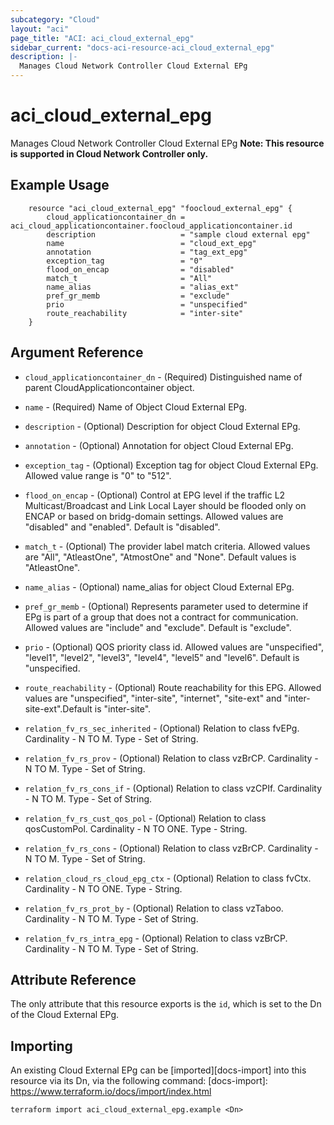 ```yaml
---
subcategory: "Cloud"
layout: "aci"
page_title: "ACI: aci_cloud_external_epg"
sidebar_current: "docs-aci-resource-aci_cloud_external_epg"
description: |-
  Manages Cloud Network Controller Cloud External EPg
---
```


# aci_cloud_external_epg #
Manages Cloud Network Controller Cloud External EPg
<b>Note: This resource is supported in Cloud Network Controller only.</b>
## Example Usage ##

```hcl
	resource "aci_cloud_external_epg" "foocloud_external_epg" {
		cloud_applicationcontainer_dn = aci_cloud_applicationcontainer.foocloud_applicationcontainer.id
		description                   = "sample cloud external epg"
		name                          = "cloud_ext_epg"
		annotation                    = "tag_ext_epg"
		exception_tag                 = "0"
		flood_on_encap                = "disabled"
		match_t                       = "All"
		name_alias                    = "alias_ext"
		pref_gr_memb                  = "exclude"
		prio                          = "unspecified"
		route_reachability            = "inter-site"
	}
```
## Argument Reference ##
* `cloud_applicationcontainer_dn` - (Required) Distinguished name of parent CloudApplicationcontainer object.
* `name` - (Required) Name of Object Cloud External EPg.
* `description` - (Optional) Description for object Cloud External EPg.
* `annotation` - (Optional) Annotation for object Cloud External EPg.
* `exception_tag` - (Optional) Exception tag for object Cloud External EPg. Allowed value range is "0" to "512".
* `flood_on_encap` - (Optional) Control at EPG level if the traffic L2 Multicast/Broadcast and Link Local Layer should be flooded only on ENCAP or based on bridg-domain settings. Allowed values are "disabled" and "enabled". Default is "disabled".
* `match_t` - (Optional) The provider label match criteria. Allowed values are "All", "AtleastOne", "AtmostOne" and "None". Default values is "AtleastOne". 
* `name_alias` - (Optional) name_alias for object Cloud External EPg.
* `pref_gr_memb` - (Optional) Represents parameter used to determine if EPg is part of a group that does not a contract for communication. Allowed values are "include" and "exclude". Default is "exclude".
* `prio` - (Optional) QOS priority class id. Allowed values are "unspecified", "level1", "level2", "level3", "level4", "level5" and "level6". Default is "unspecified.
* `route_reachability` - (Optional) Route reachability for this EPG. Allowed values are "unspecified", "inter-site", "internet", "site-ext" and "inter-site-ext".Default is "inter-site".

* `relation_fv_rs_sec_inherited` - (Optional) Relation to class fvEPg. Cardinality - N TO M. Type - Set of String.
                
* `relation_fv_rs_prov` - (Optional) Relation to class vzBrCP. Cardinality - N TO M. Type - Set of String.
                
* `relation_fv_rs_cons_if` - (Optional) Relation to class vzCPIf. Cardinality - N TO M. Type - Set of String.
                
* `relation_fv_rs_cust_qos_pol` - (Optional) Relation to class qosCustomPol. Cardinality - N TO ONE. Type - String.
                
* `relation_fv_rs_cons` - (Optional) Relation to class vzBrCP. Cardinality - N TO M. Type - Set of String.
                
* `relation_cloud_rs_cloud_epg_ctx` - (Optional) Relation to class fvCtx. Cardinality - N TO ONE. Type - String.
                
* `relation_fv_rs_prot_by` - (Optional) Relation to class vzTaboo. Cardinality - N TO M. Type - Set of String.
                
* `relation_fv_rs_intra_epg` - (Optional) Relation to class vzBrCP. Cardinality - N TO M. Type - Set of String.
                


## Attribute Reference

The only attribute that this resource exports is the `id`, which is set to the
Dn of the Cloud External EPg.

## Importing ##

An existing Cloud External EPg can be [imported][docs-import] into this resource via its Dn, via the following command:
[docs-import]: https://www.terraform.io/docs/import/index.html


```
terraform import aci_cloud_external_epg.example <Dn>
```